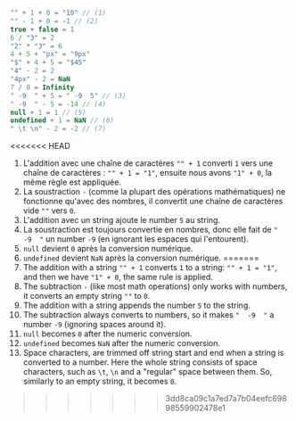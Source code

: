 
```js no-beautify
"" + 1 + 0 = "10" // (1)
"" - 1 + 0 = -1 // (2)
true + false = 1
6 / "3" = 2
"2" * "3" = 6
4 + 5 + "px" = "9px"
"$" + 4 + 5 = "$45"
"4" - 2 = 2
"4px" - 2 = NaN
7 / 0 = Infinity
" -9  " + 5 = " -9  5" // (3)
" -9  " - 5 = -14 // (4)
null + 1 = 1 // (5)
undefined + 1 = NaN // (6)
" \t \n" - 2 = -2 // (7)
```

<<<<<<< HEAD
1. L'addition avec une chaîne de caractères `"" + 1` converti `1` vers une chaîne de caractères : `"" + 1 = "1"`, ensuite nous avons `"1" + 0`, la même règle est appliquée.
2. La soustraction `-` (comme la plupart des opérations mathématiques) ne fonctionne qu'avec des nombres, il convertit une chaîne de caractères vide `""` vers `0`.
3. L'addition avec un string ajoute le number `5` au string.
4. La soustraction est toujours convertie en nombres, donc elle fait de `"  -9  "` un number `-9` (en ignorant les espaces qui l'entourent).
5. `null` devient `0` après la conversion numérique.
6. `undefined` devient `NaN` après la conversion numérique.
=======
1. The addition with a string `"" + 1` converts `1` to a string: `"" + 1 = "1"`, and then we have `"1" + 0`, the same rule is applied.
2. The subtraction `-` (like most math operations) only works with numbers, it converts an empty string `""` to `0`.
3. The addition with a string appends the number `5` to the string.
4. The subtraction always converts to numbers, so it makes `"  -9  "` a number `-9` (ignoring spaces around it).
5. `null` becomes `0` after the numeric conversion.
6. `undefined` becomes `NaN` after the numeric conversion.
7. Space characters, are trimmed off string start and end when a string is converted to a number. Here the whole string consists of space characters, such as `\t`, `\n` and a "regular" space between them. So, similarly to an empty string, it becomes `0`.
>>>>>>> 3dd8ca09c1a7ed7a7b04eefc69898559902478e1
